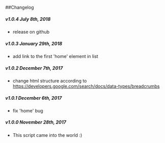 ##Changelog

##### v1.0.4 July 8th, 2018
* release on github

##### v1.0.3 January 29th, 2018
* add link to the first 'home' element in list

##### v1.0.2 December 7th, 2017
* change html structure according to https://developers.google.com/search/docs/data-types/breadcrumbs

##### v1.0.1 December 6th, 2017
* fix 'home' bug

##### v1.0.0 November 28th, 2017
* This script came into the world :)
